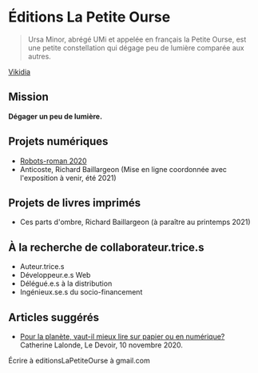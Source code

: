 # Éditions La Petite Ourse

> Ursa Minor, abrégé UMi et appelée en français la Petite Ourse, est une petite constellation qui dégage peu de lumière comparée aux autres. 

  [Vikidia](https://fr.vikidia.org/wiki/Petite_Ourse)
  
  
## Mission
__Dégager un peu de lumière.__

## Projets numériques
- [Robots-roman 2020](https://evefevrier.github.io/robots-roman-2020/)
- Anticoste, Richard Baillargeon (Mise en ligne coordonnée avec l'exposition à venir, été 2021)

## Projets de livres imprimés
- Ces parts d'ombre, Richard Baillargeon (à paraître au printemps 2021)

## À la recherche de collaborateur.trice.s
- Auteur.trice.s
- Développeur.e.s Web
- Délégué.e.s à la distribution
- Ingénieux.se.s du socio-financement

## Articles suggérés
- [Pour la planète, vaut-il mieux lire sur papier ou en numérique?](https://www.ledevoir.com/lire/589417/pour-la-planete-vaut-il-mieux-lire-sur-papier-ou-en-numerique#:~:text=C%C3%B4t%C3%A9%20livre%20traditionnel%2C%20c'est,qui%20p%C3%A8se%20le%20plus%20lourd.)  
Catherine Lalonde, Le Devoir, 10 novembre 2020.

Écrire à editionsLaPetiteOurse à gmail.com
